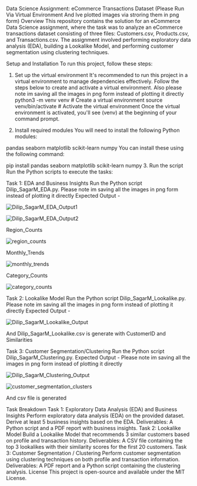 Data Science Assignment: eCommerce Transactions Dataset
(Please Run Via Virtual Environment And Ive plotted images via stroring them in png form)
Overview
This repository contains the solution for an eCommerce Data Science assignment, where the task was to analyze an eCommerce transactions dataset consisting of three files: Customers.csv, Products.csv, and Transactions.csv. The assignment involved performing exploratory data analysis (EDA), building a Lookalike Model, and performing customer segmentation using clustering techniques.

Setup and Installation
To run this project, follow these steps:

1. Set up the virtual environment
It's recommended to run this project in a virtual environment to manage dependencies effectively. Follow the steps below to create and activate a virtual environment.
Also please note im saving all the images in png form instead of plotting it directly
python3 -m venv venv  # Create a virtual environment
source venv/bin/activate  # Activate the virtual environment
Once the virtual environment is activated, you'll see (venv) at the beginning of your command prompt.

2. Install required modules
You will need to install the following Python modules:

pandas
seaborn
matplotlib
scikit-learn
numpy
You can install these using the following command:

pip install pandas seaborn matplotlib scikit-learn numpy
3. Run the script
Run the Python scripts to execute the tasks:

Task 1: EDA and Business Insights
Run the Python script Dilip_SagarM_EDA.py.
Please note im saving all the images in png form instead of plotting it directly
Expected Output -



![Dilip_SagarM_EDA_Output1](https://github.com/user-attachments/assets/c8dc33fd-4246-474e-8e4c-70509b1564b0)

![Dilip_SagarM_EDA_Output2](https://github.com/user-attachments/assets/db7628ea-a437-4b3c-af85-37d76fc3c168)

Region_Counts


![region_counts](https://github.com/user-attachments/assets/c066cd10-6201-4a60-9c3d-119b616bcf3c)

Monthly_Trends



![monthly_trends](https://github.com/user-attachments/assets/42ed9242-85f4-4ce7-995b-9b0021f4c73c)




Category_Counts


![category_counts](https://github.com/user-attachments/assets/f10a3544-ab0f-4cb2-a146-ec3aecaea77f)











Task 2: Lookalike Model
Run the Python script Dilip_SagarM_Lookalike.py.
Please note im saving all the images in png form instead of plotting it directly
Expected Output -



![Dilip_SagarM_Lookalike_Output](https://github.com/user-attachments/assets/c0edc531-4afd-49b3-ac9a-48d574b63ca7)

And Dilip_SagarM_Lookalike.csv is generate with CustomerID and Similarities


Task 3: Customer Segmentation/Clustering
Run the Python script Dilip_SagarM_Clustering.py.
Expected Output -
Please note im saving all the images in png form instead of plotting it directly

![Dilip_SagarM_Clustering_Output](https://github.com/user-attachments/assets/9b874cd9-25f6-43a3-b863-f6b31cf90437)

![customer_segmentation_clusters](https://github.com/user-attachments/assets/6a8907cf-4143-4762-b764-bfd426395c5b)

And csv file is generated


Task Breakdown
Task 1: Exploratory Data Analysis (EDA) and Business Insights
Perform exploratory data analysis (EDA) on the provided dataset.
Derive at least 5 business insights based on the EDA.
Deliverables: A Python script and a PDF report with business insights.
Task 2: Lookalike Model
Build a Lookalike Model that recommends 3 similar customers based on profile and transaction history.
Deliverables: A CSV file containing the top 3 lookalikes with their similarity scores for the first 20 customers.
Task 3: Customer Segmentation / Clustering
Perform customer segmentation using clustering techniques on both profile and transaction information.
Deliverables: A PDF report and a Python script containing the clustering analysis.
License
This project is open-source and available under the MIT License.
